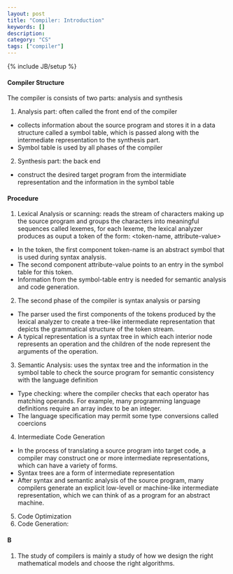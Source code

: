 ```yaml
---
layout: post
title: "Compiler: Introduction"
keywords: []
description: 
category: "CS" 
tags: ["compiler"]
---
```

{% include JB/setup %}

#### Compiler Structure
The compiler is consists of two parts: analysis and synthesis
1. Analysis part: often called the front end of the compiler
- collects information about the source program and stores it in a data structure called a symbol
  table, which is passed along with the intermediate representation to the synthesis part.
- Symbol table is used by all phases of the compiler
2. Synthesis part: the back end
- construct the desired target program from the intermidiate representation and the information in
  the symbol table

#### Procedure
1. Lexical Analysis or scanning: reads the stream of characters making up the source program and
   groups the characters into meaningful sequences called lexemes, for each lexeme, the lexical
   analyzer produces as ouput a token of the form:  \<token-name, attribute-value\>
- In the token, the first component token-name is an abstract  symbol that is used during syntax
  analysis.
- The second component attribute-value points to an entry in the symbol table for this token.
- Information from the symbol-table entry is needed for semantic analysis and code generation.

2.  The second phase of the compiler is syntax analysis or parsing 
- The parser used the first components of the tokens produced by the lexical analyzer to create a
  tree-like intermediate representation that depicts the grammatical structure of the token stream.
- A typical representation is a syntax tree in which each interior node represents an operation and
  the children of the node represent the arguments of the operation.

3. Semantic Analysis: uses the syntax tree and the information in the symbol table to check the
   source program for semantic consistency with the language definition
- Type checking: where the compiler checks that each operator has matching operands. For example,
  many programming language definitions require an array index to be an integer.
- The language specification may permit some type conversions called coercions

4. Intermediate Code Generation
- In the process of translating a source program into target code, a compiler may construct one or
  more intermediate representations, which can have a variety of forms. 
- Syntax trees are a form of intermediate representation
- After syntax and semantic analysis of the source program, many compilers generate an explicit
  low-levell or machine-like intermediate representation, which we can think of as a program for an
  abstract machine.

5. Code Optimization
6. Code Generation:


#### B
1. The study of compilers is mainly a study of how we design the right mathematical models and
   choose the right algorithms.






